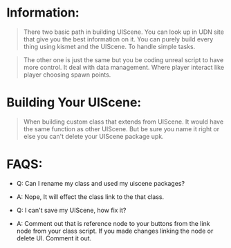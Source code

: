 # Information: #
> There two basic path in building UIScene. You can look up in UDN site that give you the best information on it. You can purely build every thing using kismet and the UIScene. To handle simple tasks.

> The other one is just the same but you be coding unreal script to have more control. It deal with data management. Where player interact like player choosing spawn points.

# Building Your UIScene: #
> When building custom class that extends from UIScene. It would have the same function as other UIScene. But be sure you name it right or else you can't delete your UIScene package upk.

# FAQS: #
  * Q: Can I rename my class and used my uiscene packages?
  * A: Nope, It will effect the class link to the that class.

  * Q: I can't save my UIScene, how fix it?
  * A: Comment out that is reference node to your buttons from the link node from your class script. If you made changes linking the node or delete UI. Comment it out.